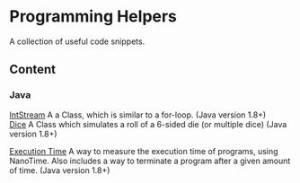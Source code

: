 # Programming Helpers

A collection of useful code snippets.

## Content

### Java
[IntStream](https://github.com/samderdritte/programming-helpers/blob/master/javaExamples/src/javaExamples/IntStreamExample.java)
A a Class, which is similar to a for-loop. (Java version 1.8+)  
[Dice](https://github.com/samderdritte/programming-helpers/blob/master/javaExamples/src/javaExamples/Dice.java) A Class which simulates a roll of a 6-sided die (or multiple dice) (Java version 1.8+)

[Execution Time](https://github.com/samderdritte/programming-helpers/blob/master/javaExamples/src/javaExamples/ExecutionTime.java) A way to measure the execution time of programs, using NanoTime. Also includes a way to terminate a program after a given amount of time. (Java version 1.8+)
